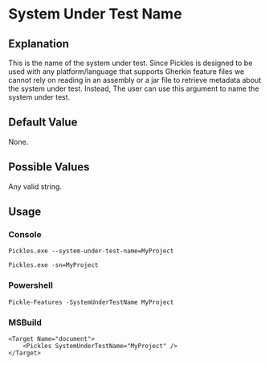 # System Under Test Name

## Explanation

This is the name of the system under test.  Since Pickles is designed to be used with any platform/language that supports Gherkin feature files we cannot rely on reading in an assembly or a jar file to retrieve metadata about the system under test.  Instead, The user can use this argument to name the system under test.

## Default Value

None.

## Possible Values

Any valid string.

## Usage

### Console

	Pickles.exe --system-under-test-name=MyProject

	Pickles.exe -sn=MyProject

### Powershell

	Pickle-Features -SystemUnderTestName MyProject

### MSBuild

    <Target Name="document">
        <Pickles SystemUnderTestName="MyProject" />
    </Target>

